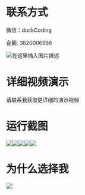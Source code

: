 # 联系方式

微信：duckCoding

企鹅: 3820006966

![在这里插入图片描述](http://upload.cxycsx.vip/91ab4bcb4f2c4c6db86365bb6d6e9c62.jpeg)

# 详细视频演示

请联系我获取更详细的演示视频

# 运行截图

![](http://www.bysj52.com/uploadfile/ueditor/image/202306/%E6%AF%95%E8%AE%BEssm634%E4%B8%AD%E5%8C%BB+%E5%85%BB%E8%80%81%E6%9C%8D%E5%8A%A1%E5%B9%B3%E5%8F%B0%E8%AE%BE%E8%AE%A1+vue%E6%AF%95%E4%B8%9A%E8%AE%BE%E8%AE%A1/1.png)![](http://www.bysj52.com/uploadfile/ueditor/image/202306/%E6%AF%95%E8%AE%BEssm634%E4%B8%AD%E5%8C%BB+%E5%85%BB%E8%80%81%E6%9C%8D%E5%8A%A1%E5%B9%B3%E5%8F%B0%E8%AE%BE%E8%AE%A1+vue%E6%AF%95%E4%B8%9A%E8%AE%BE%E8%AE%A1/5.png)![](http://www.bysj52.com/uploadfile/ueditor/image/202306/%E6%AF%95%E8%AE%BEssm634%E4%B8%AD%E5%8C%BB+%E5%85%BB%E8%80%81%E6%9C%8D%E5%8A%A1%E5%B9%B3%E5%8F%B0%E8%AE%BE%E8%AE%A1+vue%E6%AF%95%E4%B8%9A%E8%AE%BE%E8%AE%A1/2.png)![](http://www.bysj52.com/uploadfile/ueditor/image/202306/%E6%AF%95%E8%AE%BEssm634%E4%B8%AD%E5%8C%BB+%E5%85%BB%E8%80%81%E6%9C%8D%E5%8A%A1%E5%B9%B3%E5%8F%B0%E8%AE%BE%E8%AE%A1+vue%E6%AF%95%E4%B8%9A%E8%AE%BE%E8%AE%A1/4.png)![](http://www.bysj52.com/uploadfile/ueditor/image/202306/%E6%AF%95%E8%AE%BEssm634%E4%B8%AD%E5%8C%BB+%E5%85%BB%E8%80%81%E6%9C%8D%E5%8A%A1%E5%B9%B3%E5%8F%B0%E8%AE%BE%E8%AE%A1+vue%E6%AF%95%E4%B8%9A%E8%AE%BE%E8%AE%A1/3.png)

# 为什么选择我

![](http://upload.cxycsx.vip/%E7%A8%8B%E5%BA%8F%E8%AE%BE%E8%AE%A1.png)

